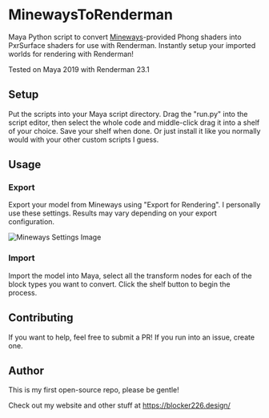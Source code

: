 # MinewaysToRenderman
Maya Python script to convert [Mineways](http://www.realtimerendering.com/erich/minecraft/public/mineways/)-provided Phong shaders into PxrSurface shaders for use with Renderman.
Instantly setup your imported worlds for rendering with Renderman!

Tested on Maya 2019 with Renderman 23.1

## Setup
Put the scripts into your Maya script directory. Drag the "run.py" into the script editor, then select the whole code and middle-click drag it into a shelf of your choice. Save your shelf when done.
Or just install it like you normally would with your other custom scripts I guess.

## Usage
### Export
Export your model from Mineways using "Export for Rendering". I personally use these settings. Results may vary depending on your export configuration.

![Mineways Settings Image](https://i.imgur.com/mZCXa9K.png)

### Import
Import the model into Maya, select all the transform nodes for each of the block types you want to convert. Click the shelf button to begin the process.

## Contributing
If you want to help, feel free to submit a PR! If you run into an issue, create one.

## Author
This is my first open-source repo, please be gentle!

Check out my website and other stuff at https://blocker226.design/
